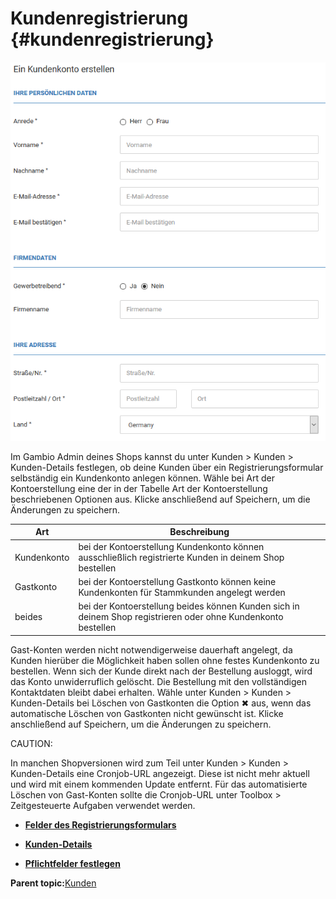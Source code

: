 # Kundenregistrierung {#kundenregistrierung}

![](Bilder/Abb160_RegistrierungsformularInDerShopansicht.PNG "Registrierungsformular in der Shopansicht")

Im Gambio Admin deines Shops kannst du unter Kunden \> Kunden \> Kunden-Details festlegen, ob deine Kunden über ein Registrierungsformular selbständig ein Kundenkonto anlegen können. Wähle bei Art der Kontoerstellung eine der in der Tabelle Art der Kontoerstellung beschriebenen Optionen aus. Klicke anschließend auf Speichern, um die Änderungen zu speichern.

|Art|Beschreibung|
|---|------------|
|Kundenkonto|bei der Kontoerstellung Kundenkonto können ausschließlich registrierte Kunden in deinem Shop bestellen|
|Gastkonto|bei der Kontoerstellung Gastkonto können keine Kundenkonten für Stammkunden angelegt werden|
|beides|bei der Kontoerstellung beides können Kunden sich in deinem Shop registrieren oder ohne Kundenkonto bestellen|

Gast-Konten werden nicht notwendigerweise dauerhaft angelegt, da Kunden hierüber die Möglichkeit haben sollen ohne festes Kundenkonto zu bestellen. Wenn sich der Kunde direkt nach der Bestellung ausloggt, wird das Konto unwiderruflich gelöscht. Die Bestellung mit den vollständigen Kontaktdaten bleibt dabei erhalten. Wähle unter Kunden \> Kunden \> Kunden-Details bei Löschen von Gastkonten die Option ✖ aus, wenn das automatische Löschen von Gastkonten nicht gewünscht ist. Klicke anschließend auf Speichern, um die Änderungen zu speichern.

CAUTION:

In manchen Shopversionen wird zum Teil unter Kunden \> Kunden \> Kunden-Details eine Cronjob-URL angezeigt. Diese ist nicht mehr aktuell und wird mit einem kommenden Update entfernt. Für das automatisierte Löschen von Gast-Konten sollte die Cronjob-URL unter Toolbox \> Zeitgesteuerte Aufgaben verwendet werden.

-   **[Felder des Registrierungsformulars](12_1_1_Felder_des_Registrierungsformulars.md)**  

-   **[Kunden-Details](12_1_1_Kunden_Details.md)**  

-   **[Pflichtfelder festlegen](12_1_2_Pflichtfelder_festlegen.md)**  


**Parent topic:**[Kunden](12_Kunden.md)

